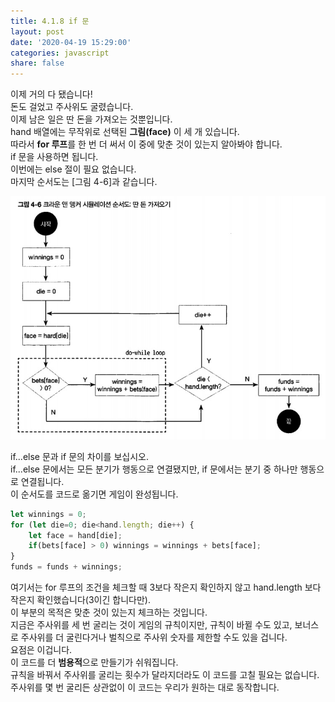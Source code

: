 ```yaml
---
title: 4.1.8 if 문
layout: post
date: '2020-04-19 15:29:00'
categories: javascript
share: false
---
```


이제 거의 다 됐습니다!  
돈도 걸었고 주사위도 굴렸습니다.  
이제 남은 일은 딴 돈을 가져오는 것뿐입니다.  
hand 배열에는 무작위로 선택된 **그림(face)** 이 세 개 있습니다.  
따라서 **for 루프**를 한 번 더 써서 이 중에 맞춘 것이 있는지 알아봐야 합니다.  
if 문을 사용하면 됩니다.  
이번에는 else 절이 필요 없습니다.  
마지막 순서도는 [그림 4-6]과 같습니다.

![이미지](/assets/img/learningjs/image36.jpg)

if...else 문과 if 문의 차이를 보십시오.  
if...else 문에서는 모든 분기가 행동으로 연결됐지만, if 문에서는 분기 중 하나만 행동으로 연결됩니다.  
이 순서도를 코드로 옮기면 게임이 완성됩니다.

```javascript
let winnings = 0;
for (let die=0; die<hand.length; die++) {
	let face = hand[die];
	if(bets[face] > 0) winnings = winnings + bets[face];
}
funds = funds + winnings;
```

여기서는 for 루프의 조건을 체크할 때 3보다 작은지 확인하지 않고 hand.length 보다 작은지 확인했습니다(3이긴 합니다만).  
이 부분의 목적은 맞춘 것이 있는지 체크하는 것입니다.  
지금은 주사위를 세 번 굴리는 것이 게임의 규칙이지만, 규칙이 바뀔 수도 있고, 보너스로 주사위를 더 굴린다거나 벌칙으로 주사위 숫자를 제한할 수도 있을 겁니다.  
요점은 이겁니다.  
이 코드를 더 **범용적**으로 만들기가 쉬워집니다.  
규칙을 바꿔서 주사위를 굴리는 횟수가 달라지더라도 이 코드를 고칠 필요는 없습니다.  
주사위를 몇 번 굴리든 상관없이 이 코드는 우리가 원하는 대로 동작합니다.